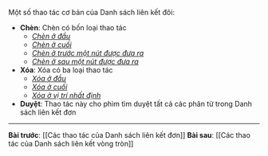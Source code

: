 Một số thao tác cơ bản của Danh sách liên kết đôi:
- **Chèn**: Chèn có bốn loại thao tác
	- <i><u>Chèn ở đầu</u></i>
	- <i><u>Chèn ở cuối</u></i>
	- <i><u>Chèn ở trước một nút được đưa ra</u></i>
	- <i><u>Chèn ở sau một nút được đưa ra</u></i>
- **Xóa**: Xóa có ba loại thao tác
	- <i><u>Xóa ở đầu</u></i>
	- <i><u>Xóa ở cuối</u></i>
	- <i><u>Xóa ở vị trí nhất định</u></i>
- **Duyệt**: Thao tác này cho phìm tìm duyệt tất cả các phân tử trong Danh sách liên kết đơn

---
**Bài trước**: [[Các thao tác của Danh sách liên kết đơn]]
**Bài sau**: [[Các thao tác của Danh sách liên kết vòng tròn]]